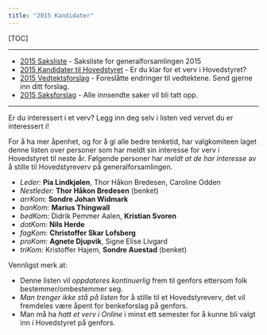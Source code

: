 ```yaml
---
title: "2015 Kandidater"
---
```


[TOC]

---
* [2015 Saksliste](https://wiki.online.ntnu.no/generalforsamlinger/2015/saksliste) - Saksliste for generalforsamlingen 2015
* [2015 Kandidater til Hovedstyret](https://wiki.online.ntnu.no/generalforsamlinger/2015/valg) - Er du klar for et verv i Hovedstyret?
* [2015 Vedtektsforslag](https://wiki.online.ntnu.no/generalforsamlinger/2015/vedtekstforslag) - Foreslåtte endringer til vedtektene. Send gjerne inn ditt forslag.
* [2015 Saksforslag](https://wiki.online.ntnu.no/generalforsamlinger/2015/saksforslag) - Alle innsendte saker vil bli tatt opp.


---

Er du interessert i et verv? Legg inn deg selv i listen ved vervet du er interessert i!

For å ha mer åpenhet, og for å gi alle bedre tenketid, har valgkomiteen laget denne listen over personer som har meldt sin interesse for verv i Hovedstyret til neste år. Følgende personer har *meldt at de har interesse* av å stille til Hovedstyreverv på generalforsamlingen.


* *Leder:* **Pia Lindkjølen**, Thor Håkon Bredesen, Caroline Odden
* *Nestleder:* **Thor Håkon Bredesen** (benket)
* *arrKom:* **Sondre Johan Widmark**  
* *banKom:* **Marius Thingwall**  
* *bedKom:* Didrik Pemmer Aalen, **Kristian Svoren**
* *dotKom:* **Nils Herde** 
* *fagKom:* **Christoffer Skar Lofsberg**
* *proKom:* **Agnete Djupvik**, Signe Elise Livgard
* *triKom:*  Kristoffer Hajem, **Sondre Auestad** (benket)

Vennligst merk at:

* Denne listen vil *oppdateres kontinuerlig* frem til genfors ettersom folk bestemmer/ombestemmer seg.
* *Man trenger ikke stå på listen* for å stille til et Hovedstyreverv, det vil fremdeles være åpent for benkeforslag på genfors.
* Man må ha *hatt et verv i Online* i minst ett semester for å kunne bli valgt inn i Hovedstyret på genfors.

